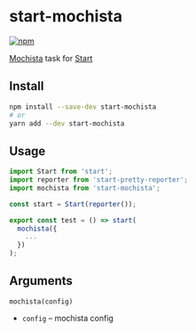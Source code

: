 # start-mochista

[![npm](https://img.shields.io/npm/v/start-mochista.svg?style=flat-square)](https://www.npmjs.com/package/start-mochista)

[Mochista] task for [Start]

[mochista]: https://www.npmjs.com/package/mochista
[start]: https://www.npmjs.com/package/start

## Install

```sh
npm install --save-dev start-mochista
# or
yarn add --dev start-mochista
```

## Usage

```js
import Start from 'start';
import reporter from 'start-pretty-reporter';
import mochista from 'start-mochista';

const start = Start(reporter());

export const test = () => start(
  mochista({
    ...
  })
);
```

## Arguments

`mochista(config)`

* `config` – mochista config
